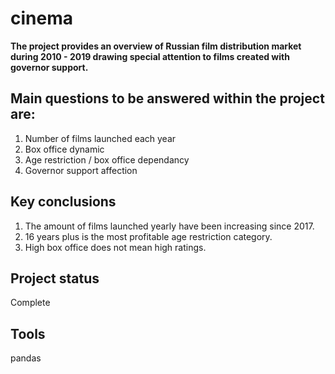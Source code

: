 # cinema
**The project provides an overview of Russian film distribution market during 2010 - 2019 drawing special attention to films created with governor support.**
## Main questions to be answered within the project are:
1. Number of films launched each year
2. Box office dynamic
3. Age restriction / box office dependancy
4. Governor support affection

## Key conclusions
1. The amount of films launched yearly have been increasing since 2017.
2. 16 years plus is the most profitable age restriction category.
3. High box office does not mean high ratings.

## Project status
Complete

## Tools
pandas